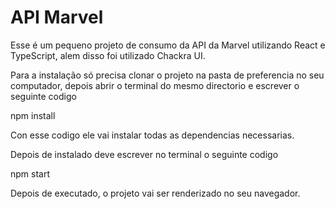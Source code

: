 # API Marvel

Esse é um pequeno projeto de consumo da API da Marvel utilizando React e TypeScript, alem disso foi utilizado Chackra UI.

Para a instalação só precisa clonar o projeto na pasta de preferencia no seu computador, depois abrir o terminal do mesmo directorio e escrever o seguinte codigo

npm install

Con esse codigo ele vai instalar todas as dependencias necessarias.

Depois de instalado deve escrever no terminal o seguinte codigo 

npm start

Depois de executado, o projeto vai ser renderizado no seu navegador.

